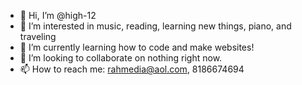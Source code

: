 - 👋 Hi, I’m @high-12
- 👀 I’m interested in music, reading, learning new things, piano, and traveling
- 🌱 I’m currently learning how to code and make websites!
- 💞️ I’m looking to collaborate on nothing right now. 
- 📫 How to reach me: rahmedia@aol.com, 8186674694

<!---
high-12/high-12 is a ✨ special ✨ repository because its `README.md` (this file) appears on your GitHub profile.
You can click the Preview link to take a look at your changes.
--->
